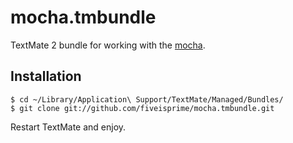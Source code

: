 mocha.tmbundle
==============

TextMate 2 bundle for working with the [mocha](http://visionmedia.github.io/mocha/).

## Installation

    $ cd ~/Library/Application\ Support/TextMate/Managed/Bundles/
    $ git clone git://github.com/fiveisprime/mocha.tmbundle.git

Restart TextMate and enjoy.
